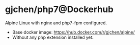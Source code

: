 # gjchen/php7@Dockerhub
Alpine Linux with nginx and php7-fpm configured.
* Base docker image: https://hub.docker.com/r/gjchen/alpine/
* Without any php extension installed yet.
